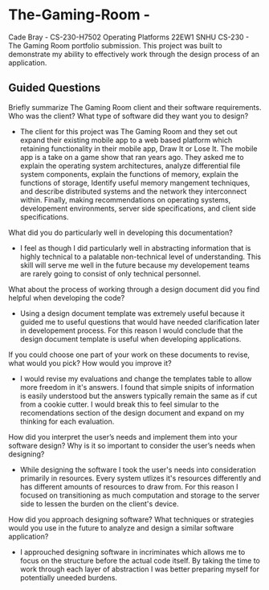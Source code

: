 # The-Gaming-Room - 
Cade Bray - CS-230-H7502 Operating Platforms 22EW1
SNHU CS-230 - The Gaming Room portfolio submission. This project was built to demonstrate my ability to effectively work through the design process of an application. 



## Guided Questions
Briefly summarize The Gaming Room client and their software requirements. Who was the client? What type of software did they want you to design?
  - The client for this project was The Gaming Room and they set out expand their existing mobile app to a web based platform which retaining functionality in their mobile app, Draw It or Lose It. The mobile app is a take on a game show that ran years ago. They asked me to explain the operating system architectures, analyze differential file system components, explain the functions of memory, explain the functions of storage, Identify useful memory mangement techniques, and describe distributed systems and the network they interconnect within. Finally, making recommendations on operating systems, developement environments, server side specifications, and client side specifications.

What did you do particularly well in developing this documentation?
  - I feel as though I did particularly well in abstracting information that is highly technical to a palatable non-technical level of understanding. This skill will serve me well in the future because my developement teams are rarely going to consist of only technical personnel.

What about the process of working through a design document did you find helpful when developing the code?
  - Using a design document template was extremely useful because it guided me to useful questions that would have needed clarification later in developement process. For this reason I would conclude that the design document template is useful when developing applications.

If you could choose one part of your work on these documents to revise, what would you pick? How would you improve it?
  - I would revise my evaluations and change the templates table to allow more freedom in it's answers. I found that simple snipits of information is easily understood but the answers typically remain the same as if cut from a cookie cutter. I would break this to feel simular to the recomendations section of the design document and expand on my thinking for each evaluation.

How did you interpret the user’s needs and implement them into your software design? Why is it so important to consider the user’s needs when designing?
  - While designing the software I took the user's needs into consideration primarily in resources. Every system utlizes it's resources differently and has different amounts of resources to draw from. For this reason I focused on transitioning as much computation and storage to the server side to lessen the burden on the client's device.

How did you approach designing software? What techniques or strategies would you use in the future to analyze and design a similar software application?
  - I approuched designing software in incriminates which allows me to focus on the structure before the actual code itself. By taking the time to work through each layer of abstraction I was better preparing myself for potentially uneeded burdens.

